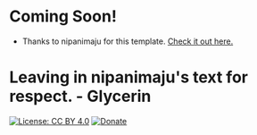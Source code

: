 # Coming Soon!

* Thanks to nipanimaju for this template. [Check it out here.](https://github.com/nipanimaju/coming-soon/)


# Leaving in nipanimaju's text for respect. - Glycerin

[![License: CC BY 4.0](https://img.shields.io/badge/License-CC%20BY%204.0-lightgrey.svg)](https://creativecommons.org/licenses/by/4.0/)
[![Donate](https://img.shields.io/badge/Donate-PayPal-green.svg?logo=paypal)](https://www.paypal.com/paypalme/nipanimaju)

